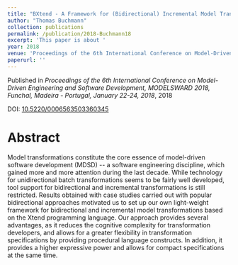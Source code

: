 ```yaml
---
title: "BXtend - A Framework for (Bidirectional) Incremental Model Transformations"
author: "Thomas Buchmann"
collection: publications
permalink: /publication/2018-Buchmann18
excerpt: 'This paper is about '
year: 2018
venue: 'Proceedings of the 6th International Conference on Model-Driven Engineering and Software Development, MODELSWARD 2018, Funchal, Madeira - Portugal, January 22-24, 2018'
paperurl: ''
---
```


Published in *Proceedings of the 6th International Conference on Model-Driven Engineering and Software Development, MODELSWARD 2018, Funchal, Madeira - Portugal, January 22-24, 2018*, 2018

DOI: [10.5220/0006563503360345](https://doi.org/10.5220/0006563503360345)

Abstract
=====

Model transformations constitute the core essence of model-driven software development (MDSD) -- a software engineering discipline, which gained more and more attention during the last decade. While technology for unidirectional batch transformations seems to be fairly well developed, tool support for bidirectional and incremental transformations is still restricted. Results obtained with case studies carried out with popular bidirectional approaches motivated us to set up our own light-weight framework for bidirectional and incremental model transformations based on the Xtend programming language. Our approach provides several advantages, as it reduces the cognitive complexity for transformation developers, and allows for a greater flexibility in transformation specifications by providing procedural language constructs. In addition, it provides a higher expressive power and allows for compact specifications at the same time. 